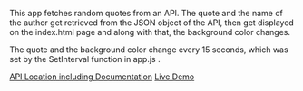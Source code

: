 This app fetches random quotes from an API.
The quote and the name of the author get retrieved from the JSON object of the API, then get displayed on the index.html page and along with that, the background color changes.

The quote and the background color change every 15 seconds, which was set by the SetInterval function in app.js .


[API Location including Documentation](https://github.com/lukePeavey/quotable)
[Live Demo](https://maximgk97.github.io/Random-Quote-Viewer/)
